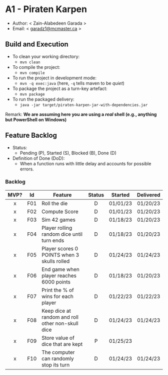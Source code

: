 # A1 - Piraten Karpen

  * Author: < Zain-Alabedeen Garada >
  * Email: < garadz1@mcmaster.ca >

## Build and Execution

  * To clean your working directory:
    * `mvn clean`
  * To compile the project:
    * `mvn compile`
  * To run the project in development mode:
    * `mvn -q exec:java` (here, `-q` tells maven to be _quiet_)
  * To package the project as a turn-key artefact:
    * `mvn package`
  * To run the packaged delivery:
    * `java -jar target/piraten-karpen-jar-with-dependencies.jar` 

Remark: **We are assuming here you are using a _real_ shell (e.g., anything but PowerShell on Windows)**

## Feature Backlog

 * Status: 
   * Pending (P), Started (S), Blocked (B), Done (D)
 * Definition of Done (DoD):
   * When a function runs with little delay and accounts for possible errors.

### Backlog 

| MVP? | Id  | Feature  | Status  |  Started  | Delivered |
| :-:  |:-:  |---       | :-:     | :-:       | :-:       |
| x   | F01 | Roll the die |  D | 01/01/23 | 01/20/23 |
| x   | F02 | Compute Score |  D | 01/01/23 | 01/20/23 |
| x   | F03 | Sim 42 games  |  D  |  01/18/23 | 01/20/23 |
| x   | F04 | Player rolling random dice until turn ends |  D  | 01/18/23 | 01/20/23 |
| x   | F05 | Player scores 0 POINTS when 3 skulls rolled |  D  | 01/24/23 | 01/24/23 |
| x   | F06 | End game when player reaches 6000 points |  D  | 01/18/23 | 01/20/23 |
| x   | F07 | Print the % of wins for each player | D | 01/22/23 | 01/22/23 |
| x   | F08 | Keep dice at random and roll other non-skull dice | D | 01/24/23 | 01/24/23 |
| x   | F09 | Store value of dice that are kept | P | 01/25/23 |      |
| x   | F10 | The computer can randomly stop its turn | D | 01/24/23 | 01/24/23 |